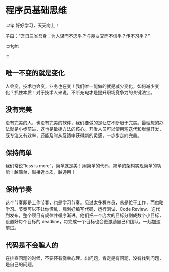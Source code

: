 # 程序员基础思维

:::tip 好好学习，天天向上！

子曰：“吾日三省吾身：为人谋而不忠乎？与朋友交而不信乎？传不习乎？”

:::right


:::

## 唯一不变的就是变化

人会变，技术也会变，业务也在变！我们唯一能做的就是减少变化，如何减少变化？抓住本质！对于技术人来说，不断充电才是提升职场竞争力的关键法宝。

## 没有完美

没有完美的人，也没有完美的软件，我们要做的是让它不断趋于完美。最理想的办法就是小步前进，这也是敏捷方法的核心。开发人员可以使用短迭代和增量开发，既专注又有效率，还能及时从反馈中获得新的灵感，一步步走向完美。

## 保持简单

我们常说“less is more”，简单就是美！用简单的代码、简单的架构实现简单的功能！越简单，越接近本质，越通用！

## 保持节奏

这个节奏即是工作节奏，也是学习节奏。见过太多程序员，总是忙于工作，而忽略学习。节奏可以不让你慌乱，规划好编写代码、运行测试、Code Review、迭代到发布，整个项目有规律并循序渐进。他们把一个庞大的目标分割成数个小目标，设置好每个目标的 deadline，每完成一个目标也会更激励自己和团队，一起加速前进。

## 代码是不会骗人的

在排查问题的时候，不要怀有侥幸心理。出问题，肯定是有问题，没有找到问题，是自己的问题。
